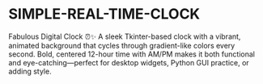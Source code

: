 # SIMPLE-REAL-TIME-CLOCK
Fabulous Digital Clock ⏰✨ A sleek Tkinter-based clock with a vibrant, animated background that cycles through gradient-like colors every second. Bold, centered 12-hour time with AM/PM makes it both functional and eye-catching—perfect for desktop widgets, Python GUI practice, or adding style.
